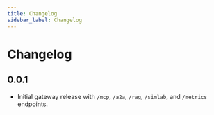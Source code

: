 ```yaml
---
title: Changelog
sidebar_label: Changelog
---
```


# Changelog

## 0.0.1
- Initial gateway release with `/mcp`, `/a2a`, `/rag`, `/simlab`, and `/metrics` endpoints.
